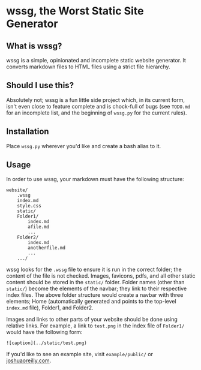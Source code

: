 # wssg, the Worst Static Site Generator

## What is wssg?

wssg is a simple, opinionated and incomplete static website generator.
It converts markdown files to HTML files using a strict file hierarchy.

## Should I use this?

Absolutely not; wssg is a fun little side project which, in its current form, isn't even close to feature complete and is chock-full of bugs (see `TODO.md` for an incomplete list, and the beginning of `wssg.py` for the current rules).

## Installation

Place `wssg.py` wherever you'd like and create a bash alias to it.

## Usage

In order to use wssg, your markdown must have the following structure:

```
website/
	.wssg
	index.md
	style.css
	static/
	Folder1/
		index.md
		afile.md
		...
	Folder2/
		index.md
		anotherfile.md
		...
	.../
```

wssg looks for the `.wssg` file to ensure it is run in the correct folder; the content of the file is not checked.
Images, favicons, pdfs, and all other static content should be stored in the `static/` folder.
Folder names (other than `static/`) become the elements of the navbar; they link to their respective index files.
The above folder structure would create a navbar with three elements; Home (automatically generated and points to the top-level `index.md` file), Folder1, and Folder2.

Images and links to other parts of your website should be done using relative links.
For example, a link to `test.png` in the index file of `Folder1/` would have the following form:

```
![caption](../static/test.png)
```

If you'd like to see an example site, visit `example/public/` or [joshuaoreilly.com](https://joshuaoreilly.com/).
